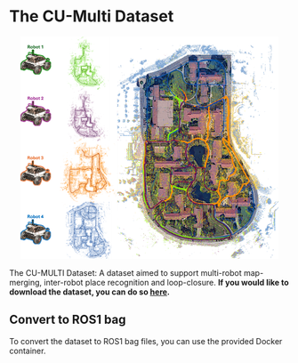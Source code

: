 # The CU-Multi Dataset
<p align="center">
  <img src="./assets/banner_light.png" alt="banner" height="400">
</p>

The CU-MULTI Dataset: A dataset aimed to support multi-robot map-merging, inter-robot place recognition and loop-closure. **If you would like to download the dataset, you can do so [here](https://drive.google.com/drive/folders/1lrhCDy2flNDyyPkKeTmA8tNgFj4JxSwi?usp=sharing).**

## Convert to ROS1 bag
 
To convert the dataset to ROS1 bag files, you can use the provided Docker container. 
